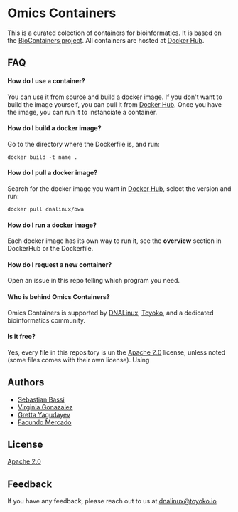 # Omics Containers

This is a curated colection of containers for bioinformatics. It is based on the [BioContainers project](https://github.com/BioContainers/containers). All containers are hosted at [Docker Hub](https://hub.docker.com/repositories/dnalinux).


## FAQ

#### How do I use a container? 

You can use it from source and build a docker image. If you don't want to build the image yourself, you can pull it from [Docker Hub](https://hub.docker.com/repositories/dnalinux).
Once you have the image, you can run it to instanciate a container.

#### How do I build a docker image?

Go to the directory where the Dockerfile is, and run:

```
docker build -t name .
```

#### How do I pull a docker image?

Search for the docker image you want in [Docker Hub](https://hub.docker.com/repositories/dnalinux), select the version and run:

```
docker pull dnalinux/bwa
```

#### How do I run a docker image?

Each docker image has its own way to run it, see the **overview** section in DockerHub or the Dockerfile.

#### How do I request a new container?

Open an issue in this repo telling which program you need.

#### Who is behind Omics Containers?

Omics Containers is supported by [DNALinux](), [Toyoko](), and a dedicated bioinformatics community.

#### Is it free?

Yes, every file in this repository is un the [Apache 2.0](http://www.apache.org/licenses/LICENSE-2.0) license, unless noted (some files comes with their own license). Using 

## Authors

- [Sebastian Bassi](https://www.github.com/sbassi)
- [Virginia Gonazalez](https://www.github.com/virmax)
- [Gretta Yagudayev](https://www.github.com/gyagu98)
- [Facundo Mercado](https://www.github.com/Facundo1224)

## License

[Apache 2.0](http://www.apache.org/licenses/LICENSE-2.0)


## Feedback

If you have any feedback, please reach out to us at dnalinux@toyoko.io

